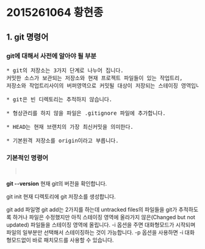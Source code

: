 # 2015261064 황현종

## 1. git 명령어

### git에 대해서 사전에 알아야 될 부분
<pre>
* git의 저장소는 3가지 단계로 나누어 집니다. 
커밋한 소스가 보관되는 저장소와 현재 프로젝트 파일들이 있는 작업트리, 
저장소와 작업트리사이의 버퍼영역으로 커밋될 대상이 저장되는 스테이징 영역입니다.

* git은 빈 디렉토리는 추적하지 않습니다.

* 형상관리를 하지 않을 파일은 .gitignore 파일에 추가합니다.

* HEAD는 현재 브랜치의 가장 최신커밋을 의미한다.

* 기본원격 저장소를 origin이라고 부릅니다.
</pre>

### 기본적인 명령어
> <pre>
**git --version**
현재 git의 버전을 확인합니다.

git init
현재 디렉토리에 git 저장소를 생성합니다.

git add 파일명
git add는 2가지를 하는데 untracked files의 파일들을 git가 추적하도록 하거나 파일은 수정했지만 아직 스테이징 영역에 올라가지 않은(Changed but not updated) 파일들을 스테이징 영역에 올립니다. -i 옵션을 주면 대화형모드가 시작되며 파일의 일부분만 선택해서 스테이징하는 것이 가능합니다. -p 옵션을 사용하면 -i 대화형모드없이 바로 패치모드를 사용할 수 있습니다.

</pre>



